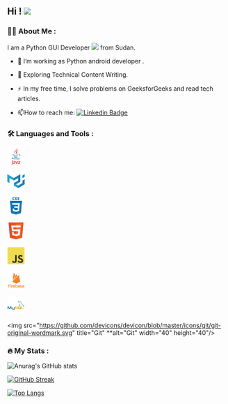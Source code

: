 ## Hi ! <img src="https://media.giphy.com/media/hvRJCLFzcasrR4ia7z/giphy.gif" width="30px"/>



### :woman_technologist: About Me :
I am a Python GUI Developer <img src="https://media.giphy.com/media/WUlplcMpOCEmTGBtBW/giphy.gif" width="30"> from Sudan.  
- :telescope: I’m working as Python android developer .

- :seedling: Exploring Technical Content Writing.

- :zap: In my free time, I solve problems on GeeksforGeeks and read tech articles.

- :mailbox:How to reach me: [![Linkedin Badge](https://img.shields.io/badge/-kakbar-blue?style=flat&logo=Linkedin&logoColor=white)](khalid) 


### :hammer_and_wrench: Languages and Tools :

<div>
  
  <img src="https://github.com/devicons/devicon/blob/master/icons/java/java-original-wordmark.svg" title="Java" alt="Java" width="40" height="40"/>&nbsp;

  <img src="https://github.com/devicons/devicon/blob/master/icons/materialui/materialui-original.svg" title="Material UI" alt="Material UI" width="40" height="40"/>&nbsp;
  
  <img src="https://github.com/devicons/devicon/blob/master/icons/css3/css3-plain-wordmark.svg"  title="CSS3" alt="CSS" width="40" height="40"/>&nbsp;
  
  <img src="https://github.com/devicons/devicon/blob/master/icons/html5/html5-original.svg" title="HTML5" alt="HTML" width="40" height="40"/>&nbsp;
  
  <img src="https://github.com/devicons/devicon/blob/master/icons/javascript/javascript-original.svg" title="JavaScript" alt="JavaScript" width="40" height="40"/>&nbsp;
  
  <img src="https://github.com/devicons/devicon/blob/master/icons/firebase/firebase-plain-wordmark.svg" title="Firebase" alt="Firebase" width="40" height="40"/>&nbsp;
 
  <img src="https://github.com/devicons/devicon/blob/master/icons/mysql/mysql-original-wordmark.svg" title="MySQL"  alt="MySQL" width="40" height="40"/>&nbsp;
   
  <img src="https://github.com/devicons/devicon/blob/master/icons/git/git-original-wordmark.svg" title="Git" **alt="Git" width="40" height="40"/>
</div>


### :fire: My Stats :

![Anurag's GitHub stats](https://github-readme-stats.vercel.app/api?username=Ir0nKid&show_icons=true&theme=dark)

[![GitHub Streak](http://github-readme-streak-stats.herokuapp.com?user=Ir0nKid&theme=dark&background=000000)](https://git.io/streak-stats)

[![Top Langs](https://github-readme-stats.vercel.app/api/top-langs/?username=Ir0nKid&layout=donut&theme=vision-friendly-dark)](https://github.com/anuraghazra/github-readme-stats)

